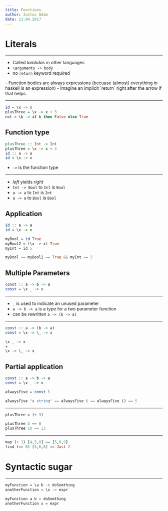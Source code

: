 ```yaml
---
title: Functions
author: Justus Adam
date: 13.04.2017
---
```


# Literals

---

- Called *lambdas* in other languages
- `\arguments -> body`
- no `return` keyword required

<aside class="notes">
- Function bodies are always expressions (becuase (almost) everything in haskell is an expression)
- Imagine an implicit `return` right after the arrow if that helps.
</aside>

---

```haskell
id = \x -> x
plusThree = \x -> x + 3
not = \b -> if b then False else True
```

## Function type


```haskell
plusThree :: Int -> Int
plusThree = \x -> x + 3
id :: a -> a
id = \x -> x
```

- `->` is the function type

---

- *left* yields *right*
- `Int -> Bool` to `Int` is `Bool`
- `a -> a` to `Int` is `Int`
- `a -> a` to `Bool` is `Bool`

## Application

```haskell
id :: a -> a
id = \x -> x

myBool = id True
myBool2 = (\x -> x) True
myInt = id 5

myBool == myBool2 == True && myInt == 5
```

## Multiple Parameters

```haskell
const :: a -> b -> a
const = \x _ -> x
```

---

- `_` is used to indicate an unused parameter
- `a -> b -> a` is a type for a two parameter function
- can be rewritten `a -> (b -> a)`

---

```haskell
const :: a -> (b -> a)
const = \x -> \_ -> x
```

```haskell
\x _ -> x
≈
\x -> \_ -> x
```

## Partial application

```haskell
const :: a -> b -> a
const = \x _ -> x

alwaysFive = const 5

alwaysFive "a string" == alwaysFive 6 == alwaysFive () == 5
```

---

```haskell
plusThree = (+ 3)

plusThree 5 == 8
plusThree 10 == 13
```

---

```haskell
map (+ 1) [4,5,8] == [5,6,9]
find (== 6) [3,6,8] == Just 2
```


# Syntactic sugar

---

```haskell
myFunction = \a b -> doSomthing
anotherFunction = \x -> expr

myFunction a b = doSomthing
anotherFunction x = expr
```
